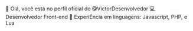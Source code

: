 🌙  Olá, você está no perfil oficial do @VictorDesenvolvedor
💻Desenvolvedor Front-end
💾 ExperiÊncia em linguagens: Javascript, PHP, e Lua




<!---
VictorDesenvolvedor/VictorDesenvolvedor is a ✨ special ✨ repository because its `README.md` (this file) appears on your GitHub profile.
You can click the Preview link to take a look at your changes.
--->
